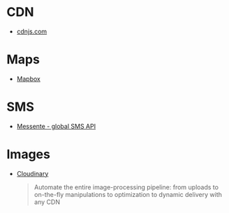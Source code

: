 # CDN

- [cdnjs.com](https://cdnjs.com/)

# Maps

- [Mapbox](https://www.mapbox.com/)

# SMS

- [Messente - global SMS API](https://messente.com/products/global-sms-api)

# Images

- [Cloudinary](https://cloudinary.com/)

  > Automate the entire image-processing pipeline: from uploads to on-the-fly manipulations to optimization to dynamic delivery with any CDN
